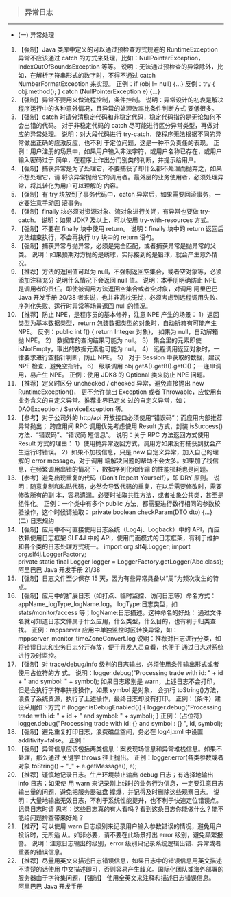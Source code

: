 > ### 异常日志 

---
* (一) 异常处理 
1. 【强制】Java 类库中定义的可以通过预检查方式规避的 RuntimeException 异常不应该通过 catch 的方式来处理，比如：NullPointerException，IndexOutOfBoundsException 等等。 说明：无法通过预检查的异常除外，比如，在解析字符串形式的数字时，不得不通过 catch NumberFormatException 来实现。 正例：if (obj != null) {...} 反例：try { obj.method(); } catch (NullPointerException e) {…} 
2. 【强制】异常不要用来做流程控制，条件控制。 说明：异常设计的初衷是解决程序运行中的各种意外情况，且异常的处理效率比条件判断方式 要低很多。 
3. 【强制】catch 时请分清稳定代码和非稳定代码，稳定代码指的是无论如何不会出错的代码。 对于非稳定代码的 catch 尽可能进行区分异常类型，再做对应的异常处理。 说明：对大段代码进行 try-catch，使程序无法根据不同的异常做出正确的应激反应，也不利 于定位问题，这是一种不负责任的表现。 
正例：用户注册的场景中，如果用户输入非法字符，或用户名称已存在，或用户输入密码过于 简单，在程序上作出分门别类的判断，并提示给用户。 
4. 【强制】捕获异常是为了处理它，不要捕获了却什么都不处理而抛弃之，如果不想处理它，请 将该异常抛给它的调用者。最外层的业务使用者，必须处理异常，将其转化为用户可以理解的 内容。 
5. 【强制】有 try 块放到了事务代码中，catch 异常后，如果需要回滚事务，一定要注意手动回 滚事务。 
6. 【强制】finally 块必须对资源对象、流对象进行关闭，有异常也要做 try-catch。 说明：如果 JDK7 及以上，可以使用 try-with-resources 方式。 
7. 【强制】不要在 finally 块中使用 return。 说明：finally 块中的 return 返回后方法结束执行，不会再执行 try 块中的 return 语句。 
8. 【强制】捕获异常与抛异常，必须是完全匹配，或者捕获异常是抛异常的父类。 说明：如果预期对方抛的是绣球，实际接到的是铅球，就会产生意外情况。 
9. 【推荐】方法的返回值可以为 null，不强制返回空集合，或者空对象等，必须添加注释充分 说明什么情况下会返回 null 值。 说明：本手册明确防止 NPE 是调用者的责任。即使被调用方法返回空集合或者空对象，对调用
阿里巴巴 Java 开发手册 
  20/38 
者来说，也并非高枕无忧，必须考虑到远程调用失败、序列化失败、运行时异常等场景返回 null 的情况。 
10. 【推荐】防止 NPE，是程序员的基本修养，注意 NPE 产生的场景：  1）返回类型为基本数据类型，return 包装数据类型的对象时，自动拆箱有可能产生 NPE。     反例：public int f() { return Integer 对象}， 如果为 null，自动解箱抛 NPE。  2） 数据库的查询结果可能为 null。  3） 集合里的元素即使 isNotEmpty，取出的数据元素也可能为 null。  4） 远程调用返回对象时，一律要求进行空指针判断，防止 NPE。  5） 对于 Session 中获取的数据，建议 NPE 检查，避免空指针。  6） 级联调用 obj.getA().getB().getC()；一连串调用，易产生 NPE。 正例：使用 JDK8 的 Optional 类来防止 NPE 问题。 
11. 【推荐】定义时区分 unchecked / checked 异常，避免直接抛出 new RuntimeException()， 更不允许抛出 Exception 或者 Throwable，应使用有业务含义的自定义异常。推荐业界已定义 过的自定义异常，如：DAOException / ServiceException 等。 
12. 【参考】对于公司外的 http/api 开放接口必须使用“错误码”；而应用内部推荐异常抛出； 跨应用间 RPC 调用优先考虑使用 Result 方式，封装 isSuccess()方法、“错误码”、“错误简 短信息”。 说明：关于 RPC 方法返回方式使用 Result 方式的理由：  1）使用抛异常返回方式，调用方如果没有捕获到就会产生运行时错误。  2）如果不加栈信息，只是 new 自定义异常，加入自己的理解的 error message，对于调用 端解决问题的帮助不会太多。如果加了栈信息，在频繁调用出错的情况下，数据序列化和传输 的性能损耗也是问题。 
13. 【参考】避免出现重复的代码（Don’t Repeat Yourself），即 DRY 原则。 说明：随意复制和粘贴代码，必然会导致代码的重复，在以后需要修改时，需要修改所有的副 本，容易遗漏。必要时抽取共性方法，或者抽象公共类，甚至是组件化。 正例：一个类中有多个 public 方法，都需要进行数行相同的参数校验操作，这个时候请抽取： private boolean checkParam(DTO dto) {...}   
(二) 日志规约 
1. 【强制】应用中不可直接使用日志系统（Log4j、Logback）中的 API，而应依赖使用日志框架 SLF4J 中的 API，使用门面模式的日志框架，有利于维护和各个类的日志处理方式统一。 import org.slf4j.Logger;  import org.slf4j.LoggerFactory;  
 private static final Logger logger = LoggerFactory.getLogger(Abc.class);  
阿里巴巴 Java 开发手册 
  21/38 
2. 【强制】日志文件至少保存 15 天，因为有些异常具备以“周”为频次发生的特点。 
3. 【强制】应用中的扩展日志（如打点、临时监控、访问日志等）命名方式： appName_logType_logName.log。 logType:日志类型，如 stats/monitor/access 等；logName:日志描述。这种命名的好处： 通过文件名就可知道日志文件属于什么应用，什么类型，什么目的，也有利于归类查找。 正例：mppserver 应用中单独监控时区转换异常，如：                                 mppserver_monitor_timeZoneConvert.log 说明：推荐对日志进行分类，如将错误日志和业务日志分开存放，便于开发人员查看，也便于 通过日志对系统进行及时监控。 
4. 【强制】对 trace/debug/info 级别的日志输出，必须使用条件输出形式或者使用占位符的方 式。 说明：logger.debug("Processing trade with id: " + id + " and symbol: " + symbol); 如果日志级别是 warn，上述日志不会打印，但是会执行字符串拼接操作，如果 symbol 是对象， 会执行 toString()方法，浪费了系统资源，执行了上述操作，最终日志却没有打印。 正例：（条件）建设采用如下方式 if (logger.isDebugEnabled()) {    logger.debug("Processing trade with id: " + id + " and symbol: " + symbol);   }       正例：（占位符） logger.debug("Processing trade with id: {} and symbol : {} ", id, symbol);  
5. 【强制】避免重复打印日志，浪费磁盘空间，务必在 log4j.xml 中设置 additivity=false。 正例：<logger name="com.taobao.dubbo.config" additivity="false">  
6. 【强制】异常信息应该包括两类信息：案发现场信息和异常堆栈信息。如果不处理，那么通过 关键字 throws 往上抛出。 正例：logger.error(各类参数或者对象 toString() + "_" + e.getMessage(), e); 
7. 【推荐】谨慎地记录日志。生产环境禁止输出 debug 日志；有选择地输出 info 日志；如果使 用 warn 来记录刚上线时的业务行为信息，一定要注意日志输出量的问题，避免把服务器磁盘 撑爆，并记得及时删除这些观察日志。 说明：大量地输出无效日志，不利于系统性能提升，也不利于快速定位错误点。记录日志时请 思考：这些日志真的有人看吗？看到这条日志你能做什么？能不能给问题排查带来好处？ 
8. 【推荐】可以使用 warn 日志级别来记录用户输入参数错误的情况，避免用户投诉时，无所适 从。如非必要，请不要在此场景打出 error 级别，避免频繁报警。  说明：注意日志输出的级别，error 级别只记录系统逻辑出错、异常或者重要的错误信息。 
9. 【推荐】尽量用英文来描述日志错误信息，如果日志中的错误信息用英文描述不清楚的话使用 中文描述即可，否则容易产生歧义。国际化团队或海外部署的服务器由于字符集问题，【强制】 使用全英文来注释和描述日志错误信息。  
阿里巴巴 Java 开发手册 

